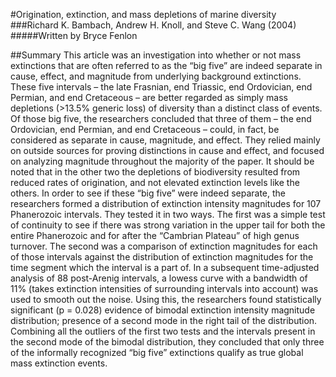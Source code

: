 #Origination, extinction, and mass depletions of marine diversity
###Richard K. Bambach, Andrew H. Knoll, and Steve C. Wang (2004)
#####Written by Bryce Fenlon

##Summary
This article was an investigation into whether or not mass extinctions that are often referred to as the “big five” are indeed separate in cause, effect, and magnitude from underlying background extinctions. These five intervals – the late Frasnian, end Triassic, end Ordovician, end Permian, and end Cretaceous – are better regarded as simply mass depletions (>13.5% generic loss) of diversity than a distinct class of events. Of those big five, the researchers concluded that three of them – the end Ordovician, end Permian, and end Cretaceous – could, in fact, be considered as separate in cause, magnitude, and effect. They relied mainly on outside sources for proving distinctions in cause and effect, and focused on analyzing magnitude throughout the majority of the paper. It should be noted that in the other two the depletions of biodiversity resulted from reduced rates of origination, and not elevated extinction levels like the others.
In order to see if these “big five” were indeed separate, the researchers formed a distribution of extinction intensity magnitudes for 107 Phanerozoic intervals. They tested it in two ways. The first was a simple test of continuity to see if there was strong variation in the upper tail for both the entire Phanerozoic and for after the “Cambrian Plateau” of high genus turnover. The second was a comparison of extinction magnitudes for each of those intervals against the distribution of extinction magnitudes for the time segment which the interval is a part of. In a subsequent time-adjusted analysis of 88 post-Arenig intervals, a lowess curve with a bandwidth of 11% (takes extinction intensities of surrounding intervals into account) was used to smooth out the noise. Using this, the researchers found statistically significant (p = 0.028) evidence of bimodal extinction intensity magnitude distribution; presence of a second mode in the right tail of the distribution. Combining all the outliers of the first two tests and the intervals present in the second mode of the bimodal distribution, they concluded that only three of the informally recognized “big five” extinctions qualify as true global mass extinction events.
